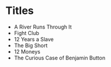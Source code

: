 # Titles

- A River Runs Through It
- Fight Club
- 12 Years a Slave
- The Big Short
- 12 Moneys
- The Curious Case of Benjamin Button
